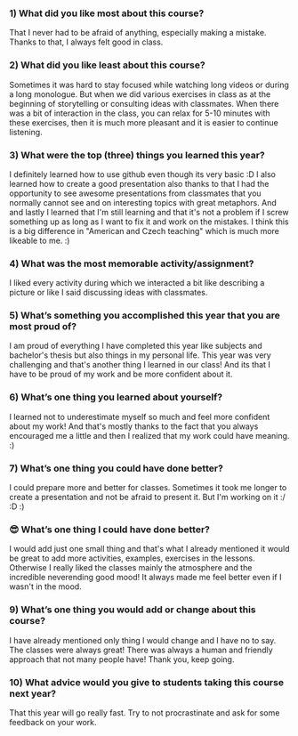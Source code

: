 ### 1) What did you like most about this course?

That I never had to be afraid of anything, especially making a mistake. Thanks to that, I always felt good in class.

### 2) What did you like least about this course?

Sometimes it was hard to stay focused while watching long videos or during a long monologue. But when we did various exercises in class as at the beginning of storytelling or consulting ideas with classmates. When there was a bit of interaction in the class, you can relax for 5-10 minutes with these exercises, then it is much more pleasant and it is easier to continue listening.

### 3) What were the top (three) things you learned this year?

I definitely learned how to use github even though its very basic :D 
I also learned how to create a good presentation also thanks to that I had the opportunity to see awesome presentations from classmates that you normally cannot see and on interesting topics with great metaphors.
And and lastly I learned that I'm still learning and that it's not a problem if I screw something up as long as I want to fix it and work on the mistakes. I think this is a big difference in "American and Czech teaching" which is much more likeable to me. :)

### 4) What was the most memorable activity/assignment?

I liked every activity during which we interacted a bit like describing a picture or like I said discussing ideas with classmates.

### 5) What’s something you accomplished this year that you are most proud of?

I am proud of everything I have completed this year like subjects and bachelor's thesis but also things in my personal life. This year was very challenging and that's another thing I learned in our class! And its that I have to be proud of my work and be more confident about it.

### 6) What’s one thing you learned about yourself?

I learned not to underestimate myself so much and feel more confident about my work! And that's mostly thanks to the fact that you always encouraged me a little and then I realized that my work could have meaning. :) 

### 7) What’s one thing you could have done better?

I could prepare more and better for classes. Sometimes it took me longer to create a presentation and not be afraid to present it. But I'm working on it :/ :D :)

### 😎 What’s one thing I could have done better?

I would add just one small thing and that's what I already mentioned it would be great to add more activities, examples, exercises in the lessons. Otherwise I really liked the classes mainly the atmosphere and the incredible neverending good mood! It always made me feel better even if I wasn't in the mood.

### 9) What’s one thing you would add or change about this course?

I have already mentioned only thing I would change and I have no to say. The classes were always great! There was always a human and friendly approach that not many people have! Thank you, keep going.

### 10) What advice would you give to students taking this course next year?

That this year will go really fast. Try to not procrastinate and ask for some feedback on your work.


